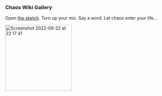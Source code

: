 ### Chaos Wiki Gallery
Open [the sketch](https://editor.p5js.org/ribenamaplesyrup/sketches/XnDq42RFB). Turn up your mic. Say a word. Let chaos enter your life...   <img width="214" alt="Screenshot 2022-09-22 at 22 17 41" src="https://user-images.githubusercontent.com/23040351/191852753-cce71d83-10b6-4f7f-a927-42bfa9d53908.png">
